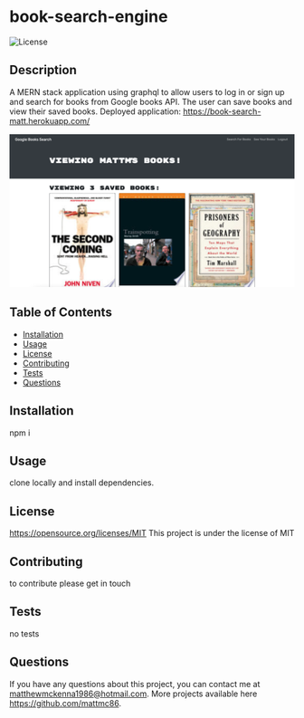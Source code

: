 # book-search-engine

![License](https://img.shields.io/badge/License-MIT-blue.svg)

## Description

A MERN stack application using graphql to allow users to log in or sign up and search for books from Google books API. The user can save books and view their saved books. Deployed application: https://book-search-matt.herokuapp.com/

![Screenshot](screenshot.png)

## Table of Contents

- [Installation](#installation)
- [Usage](#usage)
- [License](#license)
- [Contributing](#contributing)
- [Tests](#tests)
- [Questions](#questions)

## Installation

npm i

## Usage

clone locally and install dependencies.

## License

https://opensource.org/licenses/MIT
This project is under the license of MIT

## Contributing

to contribute please get in touch

## Tests

no tests

## Questions

If you have any questions about this project, you can contact me at matthewmckenna1986@hotmail.com. More projects available here https://github.com/mattmc86.
